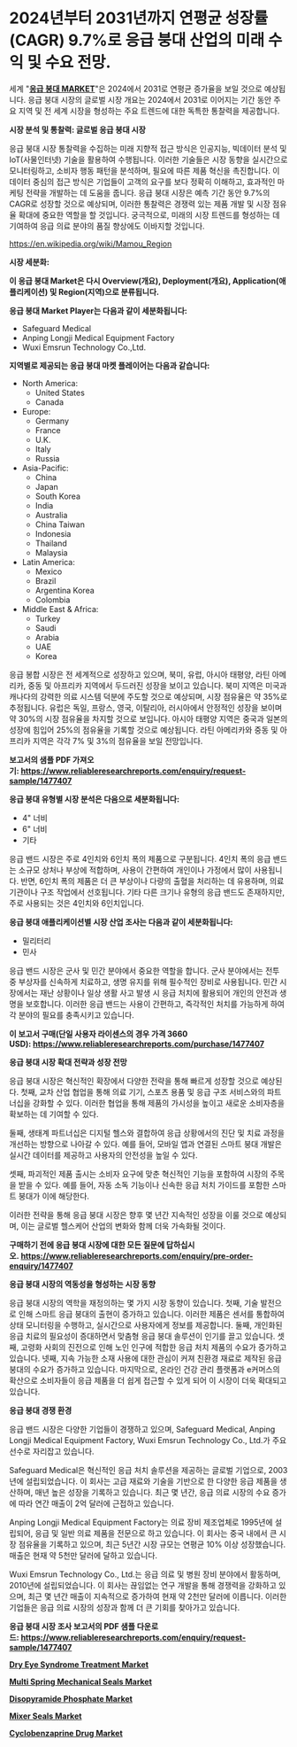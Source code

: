 <p><h1>2024년부터 2031년까지 연평균 성장률(CAGR) 9.7%로 응급 붕대 산업의 미래 수익 및 수요 전망.</h1></p><p>세계 "<strong><a href="https://www.reliableresearchreports.com/global-emergency-bandage-market-r1477407?utm_campaign=106&utm_medium=8&utm_source=Github&utm_content=ia&utm_term=22112024&utm_id=emergency-bandage">응급 붕대 MARKET</a></strong>"은 2024에서 2031로 연평균 증가율을 보일 것으로 예상됩니다. 응급 붕대 시장의 글로벌 시장 개요는 2024에서 2031로 이어지는 기간 동안 주요 지역 및 전 세계 시장을 형성하는 주요 트렌드에 대한 독특한 통찰력을 제공합니다.</p>
<p><strong>시장 분석 및 통찰력: 글로벌 응급 붕대 시장</strong></p>
<p><p>응급 붕대 시장 통찰력을 수집하는 미래 지향적 접근 방식은 인공지능, 빅데이터 분석 및 IoT(사물인터넷) 기술을 활용하여 수행됩니다. 이러한 기술들은 시장 동향을 실시간으로 모니터링하고, 소비자 행동 패턴을 분석하며, 필요에 따른 제품 혁신을 촉진합니다. 이 데이터 중심의 접근 방식은 기업들이 고객의 요구를 보다 정확히 이해하고, 효과적인 마케팅 전략을 개발하는 데 도움을 줍니다. 응급 붕대 시장은 예측 기간 동안 9.7%의 CAGR로 성장할 것으로 예상되며, 이러한 통찰력은 경쟁력 있는 제품 개발 및 시장 점유율 확대에 중요한 역할을 할 것입니다. 궁극적으로, 미래의 시장 트렌드를 형성하는 데 기여하여 응급 의료 분야의 품질 향상에도 이바지할 것입니다.</p></p>
<p><a href="%7CAUTHORITHY_DOMAIN_URL%7C?utm_campaign=106&utm_medium=8&utm_source=Github&utm_content=ia&utm_term=22112024&utm_id=emergency-bandage">https://en.wikipedia.org/wiki/Mamou_Region</a></p>
<p><strong>시장 세분화:</strong></p>
<p><strong>이 응급 붕대 Market은 다시 Overview(개요), Deployment(개요), Application(애플리케이션) 및 Region(지역)으로 분류됩니다.</strong></p>
<p><strong>응급 붕대 Market Player는 다음과 같이 세분화됩니다:</strong></p>
<p><ul><li>Safeguard Medical</li><li>Anping Longji Medical Equipment Factory</li><li>Wuxi Emsrun Technology Co.,Ltd.</li></ul></p>
<p><strong>지역별로 제공되는 응급 붕대 마켓 플레이어는 다음과 같습니다:</strong></p>
<p><ul>
    <li>
        North America:
        <ul>
            <li>United States</li>
            <li>Canada</li>
        </ul>
    </li>
    <li>
        Europe:
        <ul>
            <li>Germany</li>
            <li>France</li>
            <li>U.K.</li>
            <li>Italy</li>
            <li>Russia</li>
        </ul>
    </li>
    <li>
        Asia-Pacific:
        <ul>
            <li>China</li>
            <li>Japan</li>
            <li>South Korea</li>
            <li>India</li>
            <li>Australia</li>
            <li>China Taiwan</li>
            <li>Indonesia</li>
            <li>Thailand</li>
            <li>Malaysia</li>
        </ul>
    </li>
    <li>
        Latin America:
        <ul>
            <li>Mexico</li>
            <li>Brazil</li>
            <li>Argentina Korea</li>
            <li>Colombia</li>
        </ul>
    </li>
    <li>
        Middle East & Africa:
        <ul>
            <li>Turkey</li>
            <li>Saudi</li>
            <li>Arabia</li>
            <li>UAE</li>
            <li>Korea</li>
        </ul>
    </li>
    </ul></p>
<p><p>응급 봉합 시장은 전 세계적으로 성장하고 있으며, 북미, 유럽, 아시아 태평양, 라틴 아메리카, 중동 및 아프리카 지역에서 두드러진 성장을 보이고 있습니다. 북미 지역은 미국과 캐나다의 강력한 의료 시스템 덕분에 주도할 것으로 예상되며, 시장 점유율은 약 35%로 추정됩니다. 유럽은 독일, 프랑스, 영국, 이탈리아, 러시아에서 안정적인 성장을 보이며 약 30%의 시장 점유율을 차지할 것으로 보입니다. 아시아 태평양 지역은 중국과 일본의 성장에 힘입어 25%의 점유율을 기록할 것으로 예상됩니다. 라틴 아메리카와 중동 및 아프리카 지역은 각각 7% 및 3%의 점유율을 보일 전망입니다.</p></p>
<p><strong>보고서의 샘플 PDF 가져오기:&nbsp;<a href="https://www.reliableresearchreports.com/enquiry/request-sample/1477407?utm_campaign=106&utm_medium=8&utm_source=Github&utm_content=ia&utm_term=22112024&utm_id=emergency-bandage">https://www.reliableresearchreports.com/enquiry/request-sample/1477407</a></strong></p>
<p><strong>응급 붕대 유형별 시장 분석은 다음으로 세분화됩니다:</strong></p>
<p><ul><li>4" 너비</li><li>6" 너비</li><li>기타</li></ul></p>
<p><p>응급 밴드 시장은 주로 4인치와 6인치 폭의 제품으로 구분됩니다. 4인치 폭의 응급 밴드는 소규모 상처나 부상에 적합하며, 사용이 간편하여 개인이나 가정에서 많이 사용됩니다. 반면, 6인치 폭의 제품은 더 큰 부상이나 다량의 출혈을 처리하는 데 유용하며, 의료기관이나 구조 작업에서 선호됩니다. 기타 다른 크기나 유형의 응급 밴드도 존재하지만, 주로 사용되는 것은 4인치와 6인치입니다.</p></p>
<p><strong>응급 붕대 애플리케이션별 시장 산업 조사는 다음과 같이 세분화됩니다:</strong></p>
<p><ul><li>밀리터리</li><li>민사</li></ul></p>
<p><p>응급 밴드 시장은 군사 및 민간 분야에서 중요한 역할을 합니다. 군사 분야에서는 전투 중 부상자를 신속하게 치료하고, 생명 유지를 위해 필수적인 장비로 사용됩니다. 민간 시장에서는 재난 상황이나 일상 생활 사고 발생 시 응급 처치에 활용되어 개인의 안전과 생명을 보호합니다. 이러한 응급 밴드는 사용이 간편하고, 즉각적인 처치를 가능하게 하여 각 분야의 필요를 충족시키고 있습니다.</p></p>
<p><strong>이 보고서 구매(단일 사용자 라이센스의 경우 가격 3660 USD):&nbsp;<a href="https://www.reliableresearchreports.com/purchase/1477407?utm_campaign=106&utm_medium=8&utm_source=Github&utm_content=ia&utm_term=22112024&utm_id=emergency-bandage">https://www.reliableresearchreports.com/purchase/1477407</a></strong></p>
<p><strong>응급 붕대 시장 확대 전략과 성장 전망</strong></p>
<p><p>응급 붕대 시장은 혁신적인 확장에서 다양한 전략을 통해 빠르게 성장할 것으로 예상된다. 첫째, 교차 산업 협업을 통해 의료 기기, 스포츠 용품 및 응급 구조 서비스와의 파트너십을 강화할 수 있다. 이러한 협업을 통해 제품의 가시성을 높이고 새로운 소비자층을 확보하는 데 기여할 수 있다.</p><p>둘째, 생태계 파트너십은 디지털 헬스와 결합하여 응급 상황에서의 진단 및 치료 과정을 개선하는 방향으로 나아갈 수 있다. 예를 들어, 모바일 앱과 연결된 스마트 붕대 개발은 실시간 데이터를 제공하고 사용자의 안전성을 높일 수 있다.</p><p>셋째, 파괴적인 제품 출시는 소비자 요구에 맞춘 혁신적인 기능을 포함하여 시장의 주목을 받을 수 있다. 예를 들어, 자동 소독 기능이나 신속한 응급 처치 가이드를 포함한 스마트 붕대가 이에 해당한다.</p><p>이러한 전략을 통해 응급 붕대 시장은 향후 몇 년간 지속적인 성장을 이룰 것으로 예상되며, 이는 글로벌 헬스케어 산업의 변화와 함께 더욱 가속화될 것이다.</p></p>
<p><strong>구매하기 전에 응급 붕대 시장에 대한 모든 질문에 답하십시오.&nbsp;<a href="https://www.reliableresearchreports.com/enquiry/pre-order-enquiry/1477407?utm_campaign=106&utm_medium=8&utm_source=Github&utm_content=ia&utm_term=22112024&utm_id=emergency-bandage">https://www.reliableresearchreports.com/enquiry/pre-order-enquiry/1477407</a></strong><strong></strong></p>
<p><strong>응급 붕대 시장의 역동성을 형성하는 시장 동향</strong></p>
<p><p>응급 붕대 시장의 역학을 재정의하는 몇 가지 시장 동향이 있습니다. 첫째, 기술 발전으로 인해 스마트 응급 붕대의 출현이 증가하고 있습니다. 이러한 제품은 센서를 통합하여 상태 모니터링을 수행하고, 실시간으로 사용자에게 정보를 제공합니다. 둘째, 개인화된 응급 치료의 필요성이 증대하면서 맞춤형 응급 붕대 솔루션이 인기를 끌고 있습니다. 셋째, 고령화 사회의 진전으로 인해 노인 인구에 적합한 응급 처치 제품의 수요가 증가하고 있습니다. 넷째, 지속 가능한 소재 사용에 대한 관심이 커져 친환경 재료로 제작된 응급 붕대의 수요가 증가하고 있습니다. 마지막으로, 온라인 건강 관리 플랫폼과 e커머스의 확산으로 소비자들이 응급 제품을 더 쉽게 접근할 수 있게 되어 이 시장이 더욱 확대되고 있습니다.</p></p>
<p><strong>응급 붕대 경쟁 환경</strong></p>
<p><p>응급 밴드 시장은 다양한 기업들이 경쟁하고 있으며, Safeguard Medical, Anping Longji Medical Equipment Factory, Wuxi Emsrun Technology Co., Ltd.가 주요 선수로 자리잡고 있습니다. </p><p>Safeguard Medical은 혁신적인 응급 처치 솔루션을 제공하는 글로벌 기업으로, 2003년에 설립되었습니다. 이 회사는 고급 재료와 기술을 기반으로 한 다양한 응급 제품을 생산하며, 매년 높은 성장을 기록하고 있습니다. 최근 몇 년간, 응급 의료 시장의 수요 증가에 따라 연간 매출이 2억 달러에 근접하고 있습니다.</p><p>Anping Longji Medical Equipment Factory는 의료 장비 제조업체로 1995년에 설립되어, 응급 및 일반 의료 제품을 전문으로 하고 있습니다. 이 회사는 중국 내에서 큰 시장 점유율을 기록하고 있으며, 최근 5년간 시장 규모는 연평균 10% 이상 성장했습니다. 매출은 현재 약 5천만 달러에 달하고 있습니다.</p><p>Wuxi Emsrun Technology Co., Ltd.는 응급 의료 및 병원 장비 분야에서 활동하며, 2010년에 설립되었습니다. 이 회사는 끊임없는 연구 개발을 통해 경쟁력을 강화하고 있으며, 최근 몇 년간 매출이 지속적으로 증가하여 현재 약 2천만 달러에 이릅니다. 이러한 기업들은 응급 의료 시장의 성장과 함께 더 큰 기회를 찾아가고 있습니다.</p></p>
<p><strong>응급 붕대 시장 조사 보고서의 PDF 샘플 다운로드:&nbsp;<a href="https://www.reliableresearchreports.com/enquiry/request-sample/1477407?utm_campaign=106&utm_medium=8&utm_source=Github&utm_content=ia&utm_term=22112024&utm_id=emergency-bandage">https://www.reliableresearchreports.com/enquiry/request-sample/1477407</a></strong></p>
<p><strong><p><a href="https://issuu.com/reportprime-2/docs/dry-eye-syndrome-treatment-market-s_11b9cca169adde?utm_campaign=106&utm_medium=8&utm_source=Github&utm_content=ia&utm_term=22112024&utm_id=emergency-bandage">Dry Eye Syndrome Treatment Market</a></p><p><a href="https://github.com/nathandecarvalho/Market-Research-Report-List-5/blob/main/multi-spring-mechanical-seals-market.md?utm_campaign=106&utm_medium=8&utm_source=Github&utm_content=ia&utm_term=22112024&utm_id=emergency-bandage">Multi Spring Mechanical Seals Market</a></p><p><a href="https://issuu.com/reportprime-2/docs/disopyramide-phosphate-market-size-_36c642d414ab29?utm_campaign=106&utm_medium=8&utm_source=Github&utm_content=ia&utm_term=22112024&utm_id=emergency-bandage">Disopyramide Phosphate Market</a></p><p><a href="https://github.com/julyju69/Market-Research-Report-List-5/blob/main/mixer-seals-market.md?utm_campaign=106&utm_medium=8&utm_source=Github&utm_content=ia&utm_term=22112024&utm_id=emergency-bandage">Mixer Seals Market</a></p><p><a href="https://www.linkedin.com/pulse/cyclobenzaprine-drug-market-report-financial-overview-elcwe?utm_campaign=106&utm_medium=8&utm_source=Github&utm_content=ia&utm_term=22112024&utm_id=emergency-bandage">Cyclobenzaprine Drug Market</a></p></strong></p>
